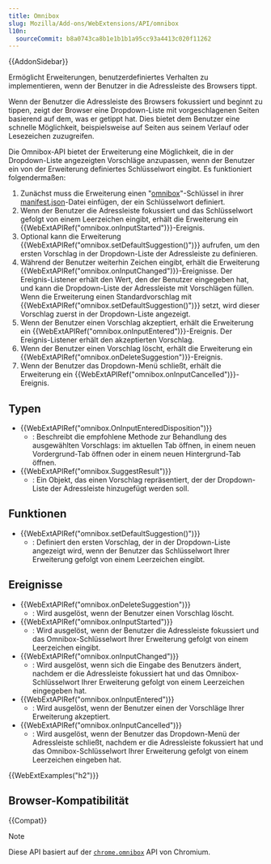 ```yaml
---
title: Omnibox
slug: Mozilla/Add-ons/WebExtensions/API/omnibox
l10n:
  sourceCommit: b8a0743ca8b1e1b1b1a95cc93a4413c020f11262
---
```


{{AddonSidebar}}

Ermöglicht Erweiterungen, benutzerdefiniertes Verhalten zu implementieren, wenn der Benutzer in die Adressleiste des Browsers tippt.

Wenn der Benutzer die Adressleiste des Browsers fokussiert und beginnt zu tippen, zeigt der Browser eine Dropdown-Liste mit vorgeschlagenen Seiten basierend auf dem, was er getippt hat. Dies bietet dem Benutzer eine schnelle Möglichkeit, beispielsweise auf Seiten aus seinem Verlauf oder Lesezeichen zuzugreifen.

Die Omnibox-API bietet der Erweiterung eine Möglichkeit, die in der Dropdown-Liste angezeigten Vorschläge anzupassen, wenn der Benutzer ein von der Erweiterung definiertes Schlüsselwort eingibt. Es funktioniert folgendermaßen:

1. Zunächst muss die Erweiterung einen "[omnibox](/de/docs/Mozilla/Add-ons/WebExtensions/manifest.json/omnibox)"-Schlüssel in ihrer [manifest.json](/de/docs/Mozilla/Add-ons/WebExtensions/manifest.json)-Datei einfügen, der ein Schlüsselwort definiert.
2. Wenn der Benutzer die Adressleiste fokussiert und das Schlüsselwort gefolgt von einem Leerzeichen eingibt, erhält die Erweiterung ein {{WebExtAPIRef("omnibox.onInputStarted")}}-Ereignis.
3. Optional kann die Erweiterung {{WebExtAPIRef("omnibox.setDefaultSuggestion()")}} aufrufen, um den ersten Vorschlag in der Dropdown-Liste der Adressleiste zu definieren.
4. Während der Benutzer weiterhin Zeichen eingibt, erhält die Erweiterung {{WebExtAPIRef("omnibox.onInputChanged")}}-Ereignisse. Der Ereignis-Listener erhält den Wert, den der Benutzer eingegeben hat, und kann die Dropdown-Liste der Adressleiste mit Vorschlägen füllen. Wenn die Erweiterung einen Standardvorschlag mit {{WebExtAPIRef("omnibox.setDefaultSuggestion()")}} setzt, wird dieser Vorschlag zuerst in der Dropdown-Liste angezeigt.
5. Wenn der Benutzer einen Vorschlag akzeptiert, erhält die Erweiterung ein {{WebExtAPIRef("omnibox.onInputEntered")}}-Ereignis. Der Ereignis-Listener erhält den akzeptierten Vorschlag.
6. Wenn der Benutzer einen Vorschlag löscht, erhält die Erweiterung ein {{WebExtAPIRef("omnibox.onDeleteSuggestion")}}-Ereignis.
7. Wenn der Benutzer das Dropdown-Menü schließt, erhält die Erweiterung ein {{WebExtAPIRef("omnibox.onInputCancelled")}}-Ereignis.

## Typen

- {{WebExtAPIRef("omnibox.OnInputEnteredDisposition")}}
  - : Beschreibt die empfohlene Methode zur Behandlung des ausgewählten Vorschlags: im aktuellen Tab öffnen, in einem neuen Vordergrund-Tab öffnen oder in einem neuen Hintergrund-Tab öffnen.
- {{WebExtAPIRef("omnibox.SuggestResult")}}
  - : Ein Objekt, das einen Vorschlag repräsentiert, der der Dropdown-Liste der Adressleiste hinzugefügt werden soll.

## Funktionen

- {{WebExtAPIRef("omnibox.setDefaultSuggestion()")}}
  - : Definiert den ersten Vorschlag, der in der Dropdown-Liste angezeigt wird, wenn der Benutzer das Schlüsselwort Ihrer Erweiterung gefolgt von einem Leerzeichen eingibt.

## Ereignisse

- {{WebExtAPIRef("omnibox.onDeleteSuggestion")}}
  - : Wird ausgelöst, wenn der Benutzer einen Vorschlag löscht.
- {{WebExtAPIRef("omnibox.onInputStarted")}}
  - : Wird ausgelöst, wenn der Benutzer die Adressleiste fokussiert und das Omnibox-Schlüsselwort Ihrer Erweiterung gefolgt von einem Leerzeichen eingibt.
- {{WebExtAPIRef("omnibox.onInputChanged")}}
  - : Wird ausgelöst, wenn sich die Eingabe des Benutzers ändert, nachdem er die Adressleiste fokussiert hat und das Omnibox-Schlüsselwort Ihrer Erweiterung gefolgt von einem Leerzeichen eingegeben hat.
- {{WebExtAPIRef("omnibox.onInputEntered")}}
  - : Wird ausgelöst, wenn der Benutzer einen der Vorschläge Ihrer Erweiterung akzeptiert.
- {{WebExtAPIRef("omnibox.onInputCancelled")}}
  - : Wird ausgelöst, wenn der Benutzer das Dropdown-Menü der Adressleiste schließt, nachdem er die Adressleiste fokussiert hat und das Omnibox-Schlüsselwort Ihrer Erweiterung gefolgt von einem Leerzeichen eingeben hat.

{{WebExtExamples("h2")}}

## Browser-Kompatibilität

{{Compat}}

> [!NOTE]
> Diese API basiert auf der [`chrome.omnibox`](https://developer.chrome.com/docs/extensions/reference/api/omnibox) API von Chromium.

